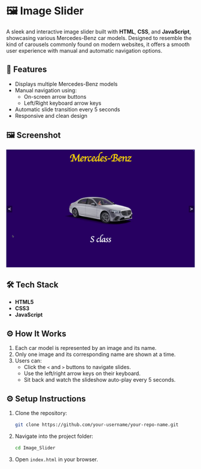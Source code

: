 # 🖼️ Image Slider

A sleek and interactive image slider built with **HTML**, **CSS**, and **JavaScript**, showcasing various Mercedes-Benz car models. Designed to resemble the kind of carousels commonly found on modern websites, it offers a smooth user experience with manual and automatic navigation options.

## 🚀 Features

- Displays multiple Mercedes-Benz models
- Manual navigation using:
  - On-screen arrow buttons
  - Left/Right keyboard arrow keys
- Automatic slide transition every 5 seconds
- Responsive and clean design

## 🖼️ Screenshot

![Image Slider Screenshot](/Vanilla_Javascript/image_slider/Image%20Slider%20Screenshot.png)

## 🛠️ Tech Stack

- **HTML5**
- **CSS3**
- **JavaScript**

## ⚙️ How It Works

1. Each car model is represented by an image and its name.
2. Only one image and its corresponding name are shown at a time.
3. Users can:
   - Click the `<` and `>` buttons to navigate slides.
   - Use the left/right arrow keys on their keyboard.
   - Sit back and watch the slideshow auto-play every 5 seconds.

## ⚙️ Setup Instructions

1. Clone the repository:

    ```bash
    git clone https://github.com/your-username/your-repo-name.git
    ```

2. Navigate into the project folder:

    ```bash
    cd Image_Slider
    ```

3. Open `index.html` in your browser.
